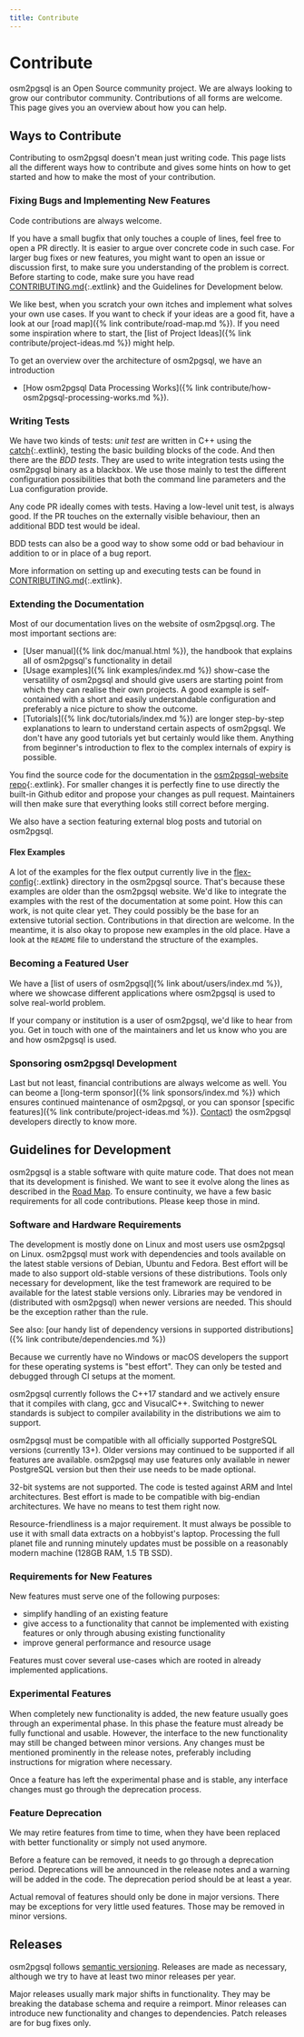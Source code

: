 ```yaml
---
title: Contribute
---
```


# Contribute

osm2pgsql is an Open Source community project. We are always looking to grow
our contributor community. Contributions of all forms are welcome. This page
gives you an overview about how you can help.

## Ways to Contribute

Contributing to osm2pgsql doesn't mean just writing code. This page lists
all the different ways how to contribute and gives some hints on how to get
started and how to make the most of your contribution.

### Fixing Bugs and Implementing New Features

Code contributions are always welcome.

If you have a small bugfix that only touches a couple of lines, feel free to
open a PR directly. It is easier to argue over concrete code in such case.
For larger bug fixes or new features, you might want to open an issue or
discussion first, to make sure you understanding of the problem is correct.
Before starting to code, make sure you have read
[CONTRIBUTING.md](https://github.com/osm2pgsql-dev/osm2pgsql/blob/master/CONTRIBUTING.md){:.extlink} and the Guidelines for Development below.

We like best, when you scratch your own itches and implement what solves your
own use cases. If you want to check if your ideas are a good fit, have a look
at our [road map]({% link contribute/road-map.md %}). If you need some
inspiration where to start, the [list of Project Ideas]({% link contribute/project-ideas.md %})
might help.

To get an overview over the architecture of osm2pgsql, we have an introduction
* [How osm2pgsql Data Processing Works]({% link contribute/how-osm2pgsql-processing-works.md %}).

### Writing Tests

We have two kinds of tests: _unit test_ are written in C++ using the
[catch](https://github.com/catchorg/Catch2){:.extlink}, testing the basic
building blocks of the code. And then there are the _BDD tests_. They are
used to write integration tests using the osm2pgsql binary as a blackbox.
We use those mainly to test the different configuration possibilities that
both the command line parameters and the Lua configuration provide.

Any code PR ideally comes with tests. Having a low-level unit test, is always
good. If the PR touches on the externally visible behaviour, then an additional
BDD test would be ideal.

BDD tests can also be a good way to show some odd or bad behaviour in addition
to or in place of a bug report.

More information on setting up and executing tests can be found in
[CONTRIBUTING.md](https://github.com/osm2pgsql-dev/osm2pgsql/blob/master/CONTRIBUTING.md){:.extlink}.

### Extending the Documentation

Most of our documentation lives on the website of osm2pgsql.org. The most
important sections are:

* [User manual]({% link doc/manual.html %}), the handbook that explains
  all of osm2pgsql's functionality in detail
* [Usage examples]({% link examples/index.md %}) show-case the versatility
  of osm2pgsql and should give users are starting point from which they can
  realise their own projects. A good example is self-contained with a short
  and easily understandable configuration and preferably a nice picture to
  show the outcome.
* [Tutorials]({% link doc/tutorials/index.md %}) are longer step-by-step
  explanations to learn to understand certain aspects of osm2pgsql. We don't
  have any good tutorials yet but certainly would like them. Anything from
  beginner's introduction to flex to the complex internals of expiry is
  possible.

You find the source code for the documentation in the
[osm2pgsql-website repo](https://github.com/osm2pgsql-dev/osm2pgsql-website){:.extlink}.
For smaller changes it is perfectly fine to use directly the built-in Github
editor and propose your changes as pull request. Maintainers will then make
sure that everything looks still correct before merging.

We also have a section featuring external blog posts and tutorial on osm2pgsql.

#### Flex Examples

A lot of the examples for the flex output currently live in the
[flex-config](https://github.com/osm2pgsql-dev/osm2pgsql/tree/master/flex-config){:.extlink}
directory in the osm2pgsql source. That's because these examples are older than
the osm2pgsql website. We'd like to integrate the examples with the rest of the
documentation at some point. How this can work, is not quite clear yet.
They could possibly be the base for an extensive tutorial section. Contributions
in that direction are welcome. In the meantime, it is also okay to propose new
examples in the old place. Have a look at the `README` file to understand
the structure of the examples.

### Becoming a Featured User

We have a [list of users of osm2pgsql](% link about/users/index.md %}), where
we showcase different applications where osm2pgsql is used to solve real-world
problem.

If your company or institution is a user of osm2pgsql, we'd like to hear from
you. Get in touch with one of the maintainers and let us know who you are
and how osm2pgsql is used.

### Sponsoring osm2pgsql Development

Last but not least, financial contributions are always welcome as well. You
can beome a [long-term sponsor]({% link sponsors/index.md %}) which ensures
continued maintenance of osm2pgsql, or you can sponsor
[specific features]({% link contribute/project-ideas.md %}).
[Contact](/support#commercial-support)) the osm2pgsql
developers directly to know more.

## Guidelines for Development

osm2pgsql is a stable software with quite mature code. That does not mean that
its development is finished. We want to see it evolve along the lines as
described in the [Road Map](). To ensure continuity, we have a few basic
requirements for all code contributions. Please keep those in mind.

### Software and Hardware Requirements

The development is mostly done on Linux and most users use osm2pgsql on Linux.
osm2pgsql must work with dependencies and tools available on the latest stable
versions of Debian, Ubuntu and Fedora.
Best effort will be made to also support old-stable versions of these
distributions. Tools only necessary for development, like the test framework
are required to be available for the latest stable versions only.
Libraries may be vendored in (distributed with osm2pgsql) when newer versions
are needed. This should be the exception rather than the rule.

See also: [our handy list of dependency versions in supported distributions]({% link contribute/dependencies.md %})

Because we currently have no Windows or macOS developers the support for these
operating systems is "best effort". They can only be tested and debugged
through CI setups at the moment.

osm2pgsql currently follows the C++17 standard and we actively ensure that it
compiles with clang, gcc and VisucalC++. Switching to newer standards
is subject to compiler availability in the distributions we aim to support.

osm2pgsql must be compatible with all officially supported PostgreSQL versions
(currently 13+). Older versions may continued to be supported if all features
are available. osm2pgsql may use features only available in newer PostgreSQL
version but then their use needs to be made optional.

32-bit systems are not supported. The code is tested against ARM and Intel
architectures. Best effort is made to be compatible with big-endian architectures.
We have no means to test them right now.

Resource-friendliness is a major requirement. It must always be
possible to use it with small data extracts on a hobbyist's laptop. Processing
the full planet file and running minutely updates must be possible on a
reasonably modern machine (128GB RAM, 1.5 TB SSD).

### Requirements for New Features

New features must serve one of the following purposes:

* simplify handling of an existing feature
* give access to a functionality that cannot be implemented with existing
  features or only through abusing existing functionality
* improve general performance and resource usage

Features must cover several use-cases which are rooted in already implemented
applications.

### Experimental Features

When completely new functionality is added, the new feature usually goes through
an experimental phase. In this phase the feature must already be fully functional
and usable. However, the interface to the new functionality may still be
changed between minor versions. Any changes must be mentioned prominently in
the release notes, preferably including instructions for migration where
necessary.

Once a feature has left the experimental phase and is stable, any interface
changes must go through the deprecation process.

### Feature Deprecation

We may retire features from time to time, when they have been replaced with
better functionality or simply not used anymore.

Before a feature can be removed, it needs to go through a deprecation period.
Deprecations will be announced in the release notes and a warning will be
added in the code. The deprecation period should be at least a year.

Actual removal of features should only be done in major versions. There may be
exceptions for very little used features. Those may be removed in minor versions.

## Releases

osm2pgsql follows [semantic versioning](https://semver.org/). Releases are
made as necessary, although we try to have at least two minor releases per year.

Major releases usually mark major shifts in functionality. They may be breaking
the database schema and require a reimport. Minor releases can introduce new
functionality and changes to dependencies. Patch releases are for bug fixes
only.
